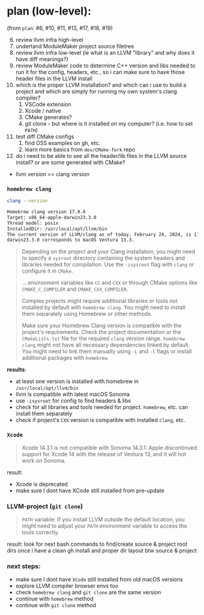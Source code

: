 # plan (low-level):

(from `plan`: #6, #10, #11, #13, #17, #18, #19) 

   6. review llvm infra high-level
   10. undertand ModuleMaker project source filetree
   11. review llvm infra low-level (ie what is an LLVM "library" and why does it have diff meanings?) 
   13. review ModuleMaker code to determine C++ version and libs needed to run it for the config, headers, etc., so i can make sure to have those header files in the LLVM install
   17. which is the proper LLVM installation? and which can i use to build a project and which are simply for running my own system's clang compiler?
       1.  VSCode extension
       2.  Xcode / native
       3.  CMake generates?
       4.  git clone - but where is it installed on my computer? (i.e. how to set `PATH`)
   18. test diff CMake configs
       1.  find OSS examples on gh, etc.
       2.  learn more basics from `dev/CMake-fork` repo
   19. do i need to be able to see all the header/lib files in the LLVM source install? or are some generated with CMake? 

- llvm version == clang version 

### `homebrew clang`

```bash
clang --version
```

```bash
Homebrew clang version 17.0.6
Target: x86_64-apple-darwin23.3.0
Thread model: posix
InstalledDir: /usr/local/opt/llvm/bin
The current version of LLVM/clang as of today, February 24, 2024, is 17.0.6.
darwin23.3.0 corresponds to macOS Ventura 13.3.
```

> Depending on the project and your Clang installation, you might need to specify a `sysroot` directory containing the system headers and libraries needed for compilation. Use the `-isysroot` flag with `clang` or configure it in `CMake`.
>
> ... environment variables like `CC` and `CXX` or through CMake options like `CMAKE_C_COMPILER` and `CMAKE_CXX_COMPILER`.
> 
> Complex projects might require additional libraries or tools not installed by default with `homebrew clang`. You might need to install them separately using Homebrew or other methods.
> 
> Make sure your Homebrew Clang version is compatible with the project's requirements. Check the project documentation or the `CMakeLists.txt` file for the required `clang` version range.
> `homebrew clang` might not have all necessary dependencies linked by default. You might need to link them manually using `-L` and `-l` flags or install additional packages with `homebrew`.

**results**: 
- at least one version is installed with homebrew in `/usr/local/opt/llvm/bin`
- llvm is compatible with latest macOS Sonoma
- use `-isysroot` for config to find headers & libs
- check for all libraries and tools needed for project. `homebrew`, etc. can install them separately
- check if project's `CXX` version is compatible with installed `clang`, etc.
  



### `Xcode`

> Xcode 14.3.1 is not compatible with Sonoma 14.3.1: Apple discontinued support for Xcode 14 with the release of Ventura 13, and it will not work on Sonoma.

result:
- Xcode is deprecated
- make sure I dont have XCode still installed from pre-update



### LLVM-project (`git clone`)

> `PATH` variable: If you install LLVM outside the default location, you might need to adjust your `PATH` environment variable to access the tools correctly.

result: look for next bash commands to find/create source & project root dirs once i have a clean gh install and proper dir layout btw source & project



### next steps:
- make sure I dont have `XCode` still installed from old macOS versions
- explore LLVM compiler browser envs too
- check `homebrew clang` and `git clone` are the same version
- continue with `homebrew` method
- continue with `git clone` method 